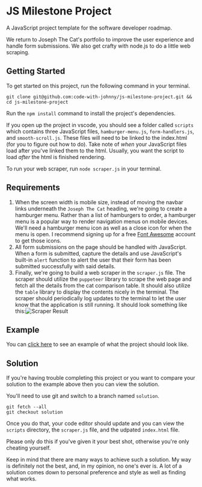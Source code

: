 # JS Milestone Project

A JavaScript project template for the software developer roadmap.

We return to Joseph The Cat's portfolio to improve the user experience and handle form submissions. We also get crafty with node.js to do a little web scraping.

## Getting Started

To get started on this project, run the following command in your terminal.

```
git clone git@github.com:code-with-johnny/js-milestone-project.git && cd js-milestone-project
```

Run the `npm install` command to install the project's dependencies.

If you open up the project in vscode, you should see a folder called `scripts` which contains three JavaScript files, `hamburger-menu.js`, `form-handlers.js`, and `smooth-scroll.js`. These files will need to be linked to the index.html (for you to figure out how to do). Take note of _when_ your JavaScript files load after you've linked them to the html. Usually, you want the script to load _after_ the html is finished rendering.

To run your web scraper, run `node scraper.js` in your terminal.

## Requirements

1. When the screen width is mobile size, instead of moving the navbar links underneath the `Joseph The Cat` heading, we're going to create a hamburger menu. Rather than a list of hamburgers to order, a hamburger menu is a popular way to render navigation menus on mobile devices. We'll need a hamburger menu icon as well as a close icon for when the menu is open. I recommend signing up for a free [Font Awesome](https://fontawesome.com/) account to get those icons.
2. All form submissions on the page should be handled with JavaScript. When a form is submitted, capture the details and use JavaScript's built-in `alert` function to alert the user that their form has been submitted successfully with said details.
3. Finally, we're going to build a web scraper in the `scraper.js` file. The scraper should utilize the `puppeteer` library to scrape the web page and fetch all the details from the cat comparison table. It should also utilize the `table` library to display the contents nicely in the terminal. The scraper should periodically log updates to the terminal to let the user know that the application is still running. It should look something like this:![Scraper Result](./assets/img/scraper-result.png)

## Example

You can [click here](https://www.youtube.com/watch?v=nXTlbiIYc6Q&ab_channel=CodeWithJohnny) to see an example of what the project should look like.

## Solution

If you're having trouble completing this project or you want to compare your solution to the example above then you can view the solution.

You'll need to use git and switch to a branch named `solution`.

```
git fetch --all
git checkout solution
```

Once you do that, your code editor should update and you can view the `scripts` directory, the `scraper.js` file, and the udpated `index.html` file.

Please only do this if you've given it your best shot, otherwise you're only cheating yourself.

Keep in mind that there are many ways to achieve such a solution. My way is definitely not the best, and, in my opinion, no one's ever is. A lot of a solution comes down to personal preference and style as well as finding what works.
